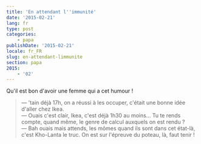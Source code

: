 ```yaml
---
title: 'En attendant l''immunité'
date: '2015-02-21'
lang: fr
type: post
categories:
    - papa
publishDate: '2015-02-21'
locale: fr_FR
slug: en-attendant-limmunite
section: papa
2015:
    - '02'
---
```


Qu'il est bon d'avoir une femme qui a cet humour !

> — 'tain déjà 17h, on a réussi à les occuper, c'était une bonne idée d'aller chez Ikea.  
> — Ouais c'est clair, Ikea, c'est déjà 1h30 au moins... Tu te rends compte, quand même, le genre de calcul auxquels on est rendu ?  
> — Bah ouais mais attends, les mômes quand ils sont dans cet état-là, c'est Kho-Lanta le truc. On est sur l'épreuve du poteau, là, faut tenir !

